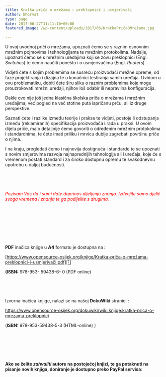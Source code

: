 ```yaml
---
title: Kratka priča o mrežama – preklopnici i usmjerivači
author: hhorvat
type: page
date: 2017-06-27T11:11:10+00:00
featured_image: /wp-content/uploads/2017/06/KratkaPričaOMrežama.jpg

---
```

U ovoj uvodnoj priči o mrežama, upoznati ćemo se s raznim osnovnim mrežnim pojmovima i tehnologijama te mrežnim protokolima. Nadalje, upoznati ćemo se s mrežnim uređajima koji se zovu preklopnici (Engl. _Switches_) te ćemo naučiti ponešto i o usmjerivačima (Engl. _Routers_).

Vidjeti ćete s kojim problemima se susreću proizvođači mrežne opreme, od faze projektiranja i dizajna te u konačnici testiranja samih uređaja. Uvidom u ovu problematiku, dobiti ćete širu sliku o raznim problemima koje mogu prouzrokovati mrežni uređaji, njihov loš odabir ili nepravilna konfiguracija.

Dakle ovo nije još jedna klasična školska priča o mrežama i mrežnim uređajima, već pogled na već stotine puta ispričanu prču, ali iz druge perspektive.

Saznati ćete i razlike između teorije i prakse te vidjeti, postoje li odstupanja između (reklamiranih) specifikacija proizvođača i rada u praksi. U ovom dijelu priče, malo detaljnije ćemo govoriti o određenim mrežnim protokolima i standardnima, te ćete imati priliku i mrvicu dublje zagrebati površinu priče o njima.

I na kraju, pregledati ćemo i najnovija dostignuća i standarde te se upoznati s novim smjerovima razvoja najnaprednijih tehnologija ali i uređaja, koje će s vremenom postati standard i za široko dostupnu opremu te svakodnevnu upotrebu u daljoj budućnosti.

&nbsp;

&nbsp;

<span style="color: #ff0000;"><em>Pozivam Vas da i sami date doprinos dijeljenju znanja. Izdvojite samo djelić svoga vremena i znanja te ga podijelite s drugima.</em></span>

&nbsp;

&nbsp;

&nbsp;

&nbsp;

**PDF** inačica knjige u **A4** formatu je dostupna na :

[https://www.opensource-osijek.org/knjige/Kratka-priča-o-mrežama-preklopnici-i-usmjerivači.pdf][1]

**(ISBN:** 978-953- 59438-6- 0 (PDF online)

&nbsp;

&nbsp;

Izvorna inačica knjige, nalazi se na našoj **DokuWiki** stranici :

<https://www.opensource-osijek.org/dokuwiki/wiki:knjige:kratka-prica-o-mrezama-preklopnici>

(**ISBN:** 978-953-59438-5-3 (HTML-online) )

&nbsp;

&nbsp;

&nbsp;

**Ako se želite _zahvaliti_ autoru na postojećoj knjizi, te ga potaknuti na pisanje novih knjiga, doniranje je dostupno preko PayPal servisa**:

&nbsp;

 [1]: https://www.opensource-osijek.org/knjige/Kratka-pri%c4%8da-o-mre%c5%beama-preklopnici-i-usmjeriva%c4%8di.pdf